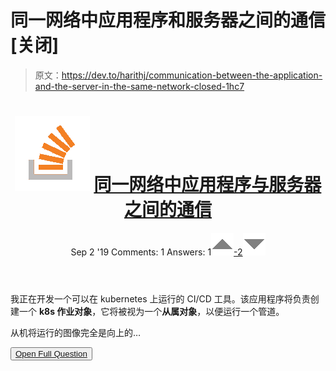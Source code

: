 # 同一网络中应用程序和服务器之间的通信[关闭]

> 原文：<https://dev.to/harithj/communication-between-the-application-and-the-server-in-the-same-network-closed-1hc7>

<header>

# ![](img/01c67cd39e9a8e551fcb75e1091225e9.png) [同一网络中应用程序与服务器之间的通信](https://stackoverflow.com/questions/57757892/communication-between-the-application-and-the-server-in-the-same-network)

Sep 2 '19 Comments: 1 Answers: 1[![](img/e3f0373ec76330150a340eacd410b600.png)-2![](img/f7bb704c8c93dfae05d2b57012ed2754.png)](https://stackoverflow.com/questions/57757892/communication-between-the-application-and-the-server-in-the-same-network) </header>

我正在开发一个可以在 kubernetes 上运行的 CI/CD 工具。该应用程序将负责创建一个 **k8s 作业对象**，它将被视为一个**从属对象**，以便运行一个管道。

从机将运行的图像完全是向上的…

<button class="ltag__stackexchange--btn" type="button">[Open Full Question](https://stackoverflow.com/questions/57757892/communication-between-the-application-and-the-server-in-the-same-network)</button>